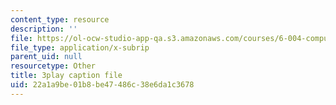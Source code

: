 ```yaml
---
content_type: resource
description: ''
file: https://ol-ocw-studio-app-qa.s3.amazonaws.com/courses/6-004-computation-structures-spring-2017/22a1a9be01b8be47486c38e6da1c3678_qyBuzeUYs2M.srt
file_type: application/x-subrip
parent_uid: null
resourcetype: Other
title: 3play caption file
uid: 22a1a9be-01b8-be47-486c-38e6da1c3678
---
```

